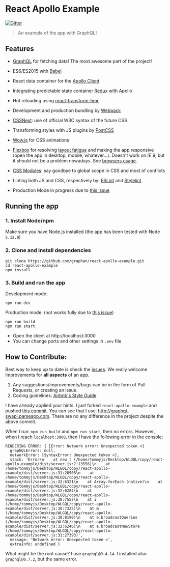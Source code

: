 # React Apollo Example

[![Gitter][gitter-img]][gitter-link]

> An example of the app with GraphQL!

[gitter-img]: https://badges.gitter.im/Join%20Chat.svg
[gitter-link]: https://gitter.im/WeLikeGraphQL/react-apollo-example?utm_source=badge&utm_medium=badge&utm_campaign=pr-badge&utm_content=badge

## Features

 - [GraphQL](http://graphql.org/) for fetching data! The most awesome part of the project!
 - ES6/ES2015 with [Babel](https://babeljs.io/)
 - React data container for the [Apollo Client](http://dev.apollodata.com/react/) 
 - Integrating predictable state container [Redux](http://redux.js.org) with Apollo
 - Hot reloading using [react-transform-hmr](https://github.com/gaearon/react-transform-hmr)
 - Development and production bundling by [Webpack](https://webpack.github.io)
 - [CSSNext](http://cssnext.io/): use of official W3C syntax of the future CSS
 - Transforming styles with JS plugins by [PostCSS](http://postcss.org/)
 - [Wow.js](http://mynameismatthieu.com/WOW/) for CSS animations
 - [Flexbox](https://css-tricks.com/snippets/css/a-guide-to-flexbox/) for resolving [layout fatigue](http://blog.karenmenezes.com/2014/apr/13/floats-inline-block-or-display-table-or-flexbox/) and making the app responsive (open the app in desktop, mobile, whatever...). Doesn't work on IE 9, but it should not be a problem nowadays. See [browsers usage](http://caniuse.com/usage-table).
 - [CSS Modules](https://github.com/css-modules/css-modules): say goodbye to global scope in CSS and most of conflicts
 - Linting both JS and CSS, respectively by: [ESLint](http://eslint.org/) and [Stylelint](http://stylelint.io/)
 

 - Production Mode in progress due to [this issue](https://github.com/apollostack/react-apollo/issues/250)
 
## Running the app

### 1. Install Node/npm

Make sure you have Node.js installed (the app has been tested with Node `5.12.0`)

### 2. Clone and install dependencies

```
git clone https://github.com/graphan/react-apollo-example.git
cd react-apollo-example
npm install
```

### 3. Build and run the app

Development mode:
```
npm run dev
```

Production mode: (not works fully due to [this issue](https://github.com/apollostack/react-apollo/issues/250))
```
npm run build
npm run start
```

- Open the client at http://localhost:3000
- You can change ports and other settings in `.env` file

## How to Contribute:

Best way to keep up to date is check the [issues](https://github.com/WeLikeGraphQL/react-apollo-example/issues). We really welcome improvements for **all aspects** of an app.

1. Any suggestions/improvements/bugs can be in the form of Pull Requests, or creating an issue.
2. Coding guidelines: [Airbnb's Style Guide](https://github.com/airbnb/javascript)

I have already applied your hints. I just forked `react-apollo-example` and pushed [this commit](https://github.com/graphan/react-apollo-example/commit/4b0b8394d6eea335119d6d61af4e84295e660cdd). You can see that I use: http://graphql-swapi.parseapp.com. There are no any difference in the project despite the above commit.

When I run: `npm run build` and `npm run start`, then no errors.
However, when I reach `localhost:3000`, then I have the following error in the console:
```console
RENDERING ERROR: { [Error: Network error: Unexpected token <]
  graphQLErrors: null,
  networkError: [SyntaxError: Unexpected token <],
  stack: 'Error\n    at new t (/home/tommyjs/Desktop/WLGQL/copy/react-apollo-example/dist/server.js:7:13556)\n    at /home/tommyjs/Desktop/WLGQL/copy/react-apollo-example/dist/server.js:31:28905\n    at /home/tommyjs/Desktop/WLGQL/copy/react-apollo-example/dist/server.js:32:6321\n    at Array.forEach (native)\n    at /home/tommyjs/Desktop/WLGQL/copy/react-apollo-example/dist/server.js:32:6284\n    at /home/tommyjs/Desktop/WLGQL/copy/react-apollo-example/dist/server.js:38:7557\n    at i (/home/tommyjs/Desktop/WLGQL/copy/react-apollo-example/dist/server.js:38:7325)\n    at m (/home/tommyjs/Desktop/WLGQL/copy/react-apollo-example/dist/server.js:38:8190)\n    at e.broadcastQueries (/home/tommyjs/Desktop/WLGQL/copy/react-apollo-example/dist/server.js:32:6246)\n    at e.broadcastNewStore (/home/tommyjs/Desktop/WLGQL/copy/react-apollo-example/dist/server.js:31:27393)',
  message: 'Network error: Unexpected token <',
  extraInfo: undefined }
```

What might be the root cause?
I use `graphql@0.4.14`. I installed also `graphql@0.7.2`, but the same error.